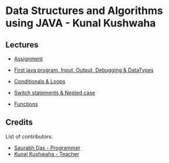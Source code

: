 
# Data Structures and Algorithms using JAVA - Kunal Kushwaha

## Lectures

- [Assignment](https://github.com/suman-saurabh-das/tutorial__dsa-java__kunal-kushwaha/tree/main/src/P00_Assignment)

- [First java program, Input, Output, Debugging & DataTypes](https://github.com/suman-saurabh-das/tutorial__dsa-java__kunal-kushwaha/tree/main/src/P01_Input_Output_Debugging_Datatypes)
- [Conditionals & Loops](https://github.com/suman-saurabh-das/tutorial__dsa-java__kunal-kushwaha/tree/main/src/P02_Conditionals_and_Loops)
- [Switch statements & Nested case](https://github.com/suman-saurabh-das/tutorial__dsa-java__kunal-kushwaha/tree/main/src/P03_Switch_statements_and_Nested_case)
- [Functions]()

## Credits
List of contributors:
- [Saurabh Das - Programmer](dsumansaurabh@gmail.com)
- [Kunal Kushwaha - Teacher](https://www.youtube.com/playlist?list=PL9gnSGHSqcnr_DxHsP7AW9ftq0AtAyYqJ)
